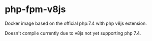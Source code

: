 # php-fpm-v8js

Docker image based on the official php:7.4 with php v8js extension.

Doesn't compile currently due to v8js not yet supporting php 7.4.
